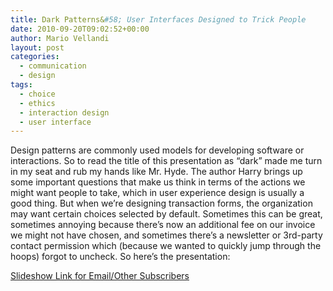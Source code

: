 ```yaml
---
title: Dark Patterns&#58; User Interfaces Designed to Trick People
date: 2010-09-20T09:02:52+00:00
author: Mario Vellandi
layout: post
categories:
  - communication
  - design
tags:
  - choice
  - ethics
  - interaction design
  - user interface
---
```

Design patterns are commonly used models for developing software or interactions. So to read the title of this presentation as &#8220;dark&#8221; made me turn in my seat and rub my hands like Mr. Hyde. The author Harry brings up some important questions that make us think in terms of the actions we might want people to take, which in user experience design is usually a good thing. But when we&#8217;re designing transaction forms, the organization may want certain choices selected by default. Sometimes this can be great, sometimes annoying because there&#8217;s now an additional fee on our invoice we might not have chosen, and sometimes there&#8217;s a newsletter or 3rd-party contact permission which (because we wanted to quickly jump through the hoops) forgot to uncheck. So here&#8217;s the presentation:

[Slideshow Link for Email/Other Subscribers](http://www.slideshare.net/harrybr/ux-brighton-dark-patterns)
